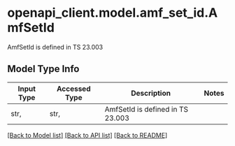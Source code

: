 # openapi_client.model.amf_set_id.AmfSetId

AmfSetId is defined in TS 23.003

## Model Type Info
Input Type | Accessed Type | Description | Notes
------------ | ------------- | ------------- | -------------
str,  | str,  | AmfSetId is defined in TS 23.003 | 

[[Back to Model list]](../../README.md#documentation-for-models) [[Back to API list]](../../README.md#documentation-for-api-endpoints) [[Back to README]](../../README.md)


